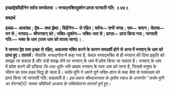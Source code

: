 **इच्छाद्वेषविहीनेन सर्वत्र समचेतसा ।** **भगवद्भक्तियुक्तेन प्राप्ता भागवती गति: ॥ ४७॥** 

**शब्दार्थ** 

**इच्छा—** **आकांक्षा** **; द्वेष—** **तथा ईष्र्या** **; विहीनेन—** **से रहित** **; सर्वत्र—** **सभी जगह** **; सम—** **समान** **; चेतसा—** **मन से** **;** **भगवत्—** **श्रीभगवान् को** **; भक्ति-युक्तेन—** **भक्ति-भाव से** **; प्राप्ता—** **प्राप्त किया गया** **; भागवती गति:—** **भक्त के धाम** **(परम धाम को वापस जाना)।** **.** 

**वे समस्त द्वेष तथा इच्छा से रहित, अकल्मष भक्ति करने के कारण समदर्शी होने से** **अन्त में भगवान् के धाम को प्राप्त हुए।** **तात्पर्य :** जैसाकि *भगवद्गीता* में कहा गया है, केवल भगवद्भक्ति से ही भगवान् की दिव्य प्रकृति को समझा जा सकता है और उन्हें समझ लेने पर भगवान् के धाम में प्रवेश किया जा सकता है। भगवान् के धाम में प्रवेश करने की प्रक्रिया *त्रि-पाद-भूति-गति* अथवा भगवान् के परम धाम को जाना है, जिससे मनुष्य के जीवन का परम लक्ष्य सिद्ध हो जाता है। कर्दम मुनि ने अपने पूर्ण भक्ति-ज्ञान से तथा सेवा से परमलक्ष्य को प्राप्त किया जो भागवती गति: कहलाती है। *इस प्रकार श्रीमद्भागवत के तृतीय स्कंध के अन्तर्गत ''कर्दम मुनि का वैराग्यÓÓ नामक* *चौबीसवें अध्याय के भक्तिवेदान्त तात्पर्य पूर्ण हुए।* 